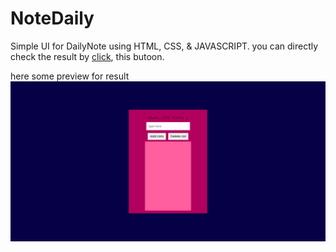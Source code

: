 # NoteDaily
Simple UI for DailyNote using HTML, CSS, & JAVASCRIPT. you can directly check the result by <a href="https://eizan97.github.io/NoteDaily">click</a>, this butoon. 

here some preview for result
<img src="/images/capture1.png">
